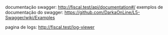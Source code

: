
documentação swagger:  http://fiscal.test/api/documentation#/
exemplos de documentação do swagger: https://github.com/DarkaOnLine/L5-Swagger/wiki/Examples


pagina de logs: http://fiscal.test/log-viewer